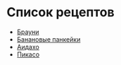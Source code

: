 # Список рецептов
- [Брауни](browine.md)
- [Банановые панкейки](BanPank.md)
- [Аидахо](Aidaho.md)
- [Пикасо](recipes_1.md)